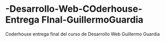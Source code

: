 # -Desarrollo-Web-COderhouse-Entrega FInal-GuillermoGuardia
Coderhouse entrega final del curso de Desarrollo Web Guillermo Guardia


 
 
 
 
